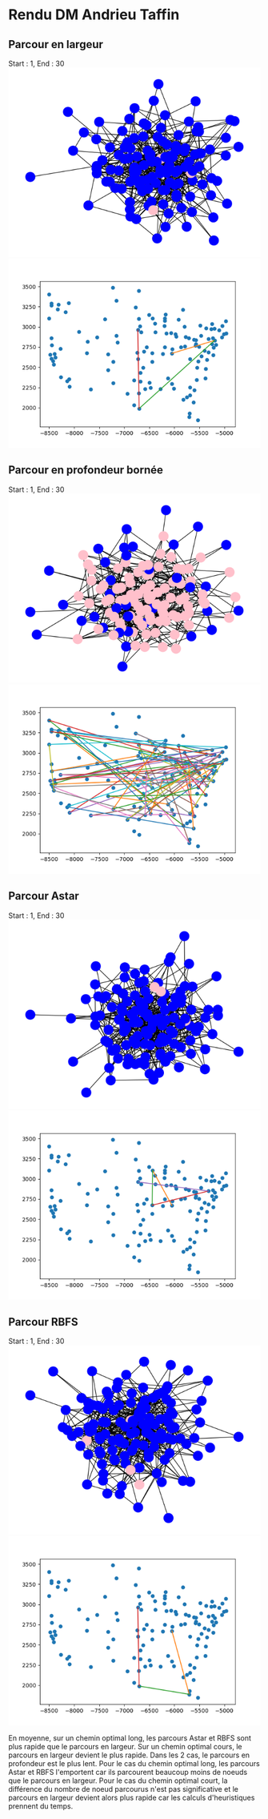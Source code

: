 # Rendu DM Andrieu Taffin

## Parcour en largeur
Start : 1, End : 30  
![graphe parcour en largeur](img/largeur1.png)
![plot parcour en largeur](img/largeur2.png)  

## Parcour en profondeur bornée
Start : 1, End : 30  
![graphe parcour en profondeur](img/profondeur1.png)
![plot parcour en profondeur](img/profondeur2.png)  

## Parcour Astar
Start : 1, End : 30  
![graphe parcour Astar](img/astar1.png)
![plot parcour Astar](img/astar2.png)  

## Parcour RBFS
Start : 1, End : 30  
![graphe parcour Astar](img/rbfs1.png)
![plot parcour Astar](img/rbfs2.png)  

En moyenne, sur un chemin optimal long, les parcours Astar et RBFS sont plus rapide que le parcours en largeur. Sur un chemin optimal cours, le parcours en largeur devient le plus rapide. Dans les 2 cas, le parcours en profondeur est le plus lent.
Pour le cas du chemin optimal long, les parcours Astar et RBFS l'emportent car ils parcourent beaucoup moins de noeuds que le parcours en largeur.
Pour le cas du chemin optimal court, la différence du nombre de noeud parcourus n'est pas significative et le parcours en largeur devient alors plus rapide car les calculs d'heuristiques prennent du temps.
